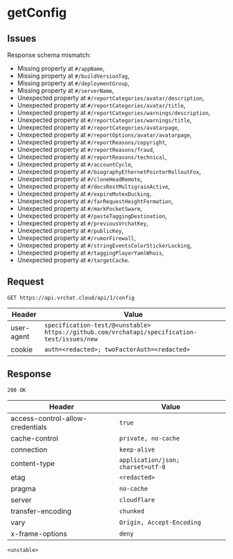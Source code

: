 # getConfig

## Issues
Response schema mismatch:
* Missing property at ``#/appName``,
* Missing property at ``#/buildVersionTag``,
* Missing property at ``#/deploymentGroup``,
* Missing property at ``#/serverName``,
* Unexpected property at ``#/reportCategories/avatar/description``,
* Unexpected property at ``#/reportCategories/avatar/title``,
* Unexpected property at ``#/reportCategories/warnings/description``,
* Unexpected property at ``#/reportCategories/warnings/title``,
* Unexpected property at ``#/reportCategories/avatarpage``,
* Unexpected property at ``#/reportOptions/avatar/avatarpage``,
* Unexpected property at ``#/reportReasons/copyright``,
* Unexpected property at ``#/reportReasons/fraud``,
* Unexpected property at ``#/reportReasons/technical``,
* Unexpected property at ``#/accountCycle``,
* Unexpected property at ``#/biographyEthernetPointerRolloutFox``,
* Unexpected property at ``#/cloneHeadRemote``,
* Unexpected property at ``#/docsRestMultigrainActive``,
* Unexpected property at ``#/expireMutexDucking``,
* Unexpected property at ``#/farRequestHeightFormation``,
* Unexpected property at ``#/markPocketSwarm``,
* Unexpected property at ``#/pasteTaggingDestination``,
* Unexpected property at ``#/previousVrchatKey``,
* Unexpected property at ``#/publicKey``,
* Unexpected property at ``#/rumorFirewall``,
* Unexpected property at ``#/stringEventsColorStickerLocking``,
* Unexpected property at ``#/taggingPlayerYamlWhois``,
* Unexpected property at ``#/targetCache``.
## Request
`GET https://api.vrchat.cloud/api/1/config`

| Header | Value |
| ------ | ----- |
| user-agent | `specification-test/@<unstable> https://github.com/vrchatapi/specification-test/issues/new` |
| cookie | `auth=<redacted>; twoFactorAuth=<redacted>` |


## Response
`200 OK`

| Header | Value |
| ------ | ----- |
| access-control-allow-credentials | `true` |
| cache-control | `private, no-cache` |
| connection | `keep-alive` |
| content-type | `application/json; charset=utf-8` |
| etag | `<redacted>` |
| pragma | `no-cache` |
| server | `cloudflare` |
| transfer-encoding | `chunked` |
| vary | `Origin, Accept-Encoding` |
| x-frame-options | `deny` |

```jsonc
<unstable>
```
